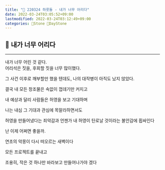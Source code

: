 ```yaml
---
title: "🌱 220324 하룻돌 - 내가 너무 어리다"
date: 2022-03-24T03:05:52+09:00
lastmodified: 2022-03-24T03:12:49+09:00
categories: 🗿Stone 🌱DayStone
---
```


## 🗿 내가 너무 어리다

---

내가 너무 어린 것 같다.  
어리석은 짓을, 후회할 짓을 너무 많이했다.  

그 사건 이후로 깨부할만 했을 텐데도, 나의 대작병이 아직도 났지 않았다.  

결국 내 모든 창조물은 속없이 껍데기만 커지고

내 예상과 달리 사람들은 허영을 보고 기대하며

나는 내심 그 기대과 관심에 목말라하면서도

허영을 만들어냈다는 죄악감과 언젠가 내 허영이 탄로날 것이라는 불안감에 휩싸인다

난 이제 어쩌면 좋을까.  

연초의 악몽이 다시 떠오르는 새벽이다

모든 프로젝트를 끝내고

조용히, 작은 것 하나만 바라보고 만들어나가야 겠다
